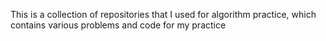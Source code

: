 This is a collection of repositories that I used for algorithm practice, which contains various problems and code for my practice
